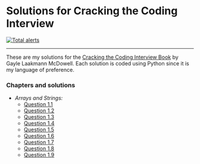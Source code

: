 # Solutions for Cracking the Coding Interview

[![Total alerts](https://img.shields.io/lgtm/alerts/g/pacocp/Cracking-the-Coding-Interview.svg?logo=lgtm&logoWidth=18)](https://lgtm.com/projects/g/pacocp/Cracking-the-Coding-Interview/alerts/)

---

These are my solutions for the [Cracking the Coding Interview Book]( https://www.amazon.com/dp/0984782850/ref=cm_sw_r_tw_dp_U_x_gsLDEbBFMM133) by Gayle Laakmann McDowell. Each solution is coded using Python since it is my language of preference.

### Chapters and solutions
    
- *Arrays and Strings:*
    - [Question 1.1](https://github.com/pacocp/Cracking-the-Coding-Interview/blob/master/ArraysandStrings/question1-1.py)
    - [Question 1.2](https://github.com/pacocp/Cracking-the-Coding-Interview/blob/master/ArraysandStrings/question1-2.py)
    - [Question 1.3](https://github.com/pacocp/Cracking-the-Coding-Interview/blob/master/ArraysandStrings/question1-3.py)
    - [Question 1.4](https://github.com/pacocp/Cracking-the-Coding-Interview/blob/master/ArraysandStrings/question1-4.py)
    - [Question 1.5](https://github.com/pacocp/Cracking-the-Coding-Interview/blob/master/ArraysandStrings/question1-5.py)
    - [Question 1.6](https://github.com/pacocp/Cracking-the-Coding-Interview/blob/master/ArraysandStrings/question1-6.py)
    - [Question 1.7](https://github.com/pacocp/Cracking-the-Coding-Interview/blob/master/ArraysandStrings/question1-7.py)
    - [Question 1.8](https://github.com/pacocp/Cracking-the-Coding-Interview/blob/master/ArraysandStrings/question1-8.py)
    - [Question 1.9](https://github.com/pacocp/Cracking-the-Coding-Interview/blob/master/ArraysandStrings/question1-9.py)


